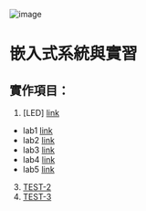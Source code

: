 
![image](https://user-images.githubusercontent.com/31268069/130341264-99c9e0f1-d8c5-4759-9ad5-bd51ecb31463.png)
# 嵌入式系統與實習 
## 實作項目：
1.   [LED] [link](https://github.com/imjackyman/ES-Fall2021/blob/main/LED.md)
  *   lab1 [link](https://www.tinkercad.com/things/a4SStYTk42X)
  *   lab2 [link](https://www.tinkercad.com/things/kl6Pgha558k)
  *   lab3 [link](https://www.google.com.tw/)
  *   lab4 [link](https://www.google.com.tw/)
  *   lab5 [link](https://www.google.com.tw/)
3.   [TEST-2](https://www.google.com.tw/)
4.   [TEST-3](https://www.google.com.tw/)


